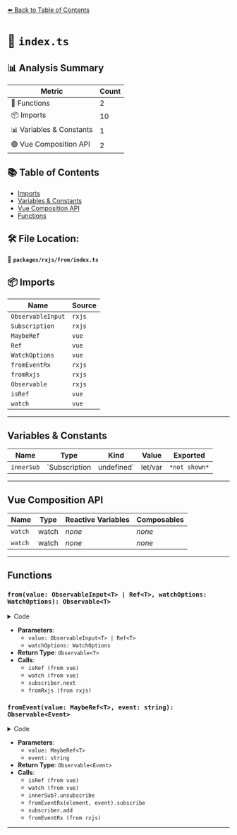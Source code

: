 [⬅️ Back to Table of Contents](../../../index.md)

# 📄 `index.ts`

## 📊 Analysis Summary

| Metric | Count |
|--------|-------|
| 🔧 Functions | 2 |
| 📦 Imports | 10 |
| 📊 Variables & Constants | 1 |
| 🟢 Vue Composition API | 2 |

## 📚 Table of Contents

- [Imports](#imports)
- [Variables & Constants](#variables-constants)
- [Vue Composition API](#vue-composition-api)
- [Functions](#functions)

## 🛠️ File Location:
📂 **`packages/rxjs/from/index.ts`**

## 📦 Imports

| Name | Source |
|------|--------|
| `ObservableInput` | `rxjs` |
| `Subscription` | `rxjs` |
| `MaybeRef` | `vue` |
| `Ref` | `vue` |
| `WatchOptions` | `vue` |
| `fromEventRx` | `rxjs` |
| `fromRxjs` | `rxjs` |
| `Observable` | `rxjs` |
| `isRef` | `vue` |
| `watch` | `vue` |


---

## Variables & Constants

| Name | Type | Kind | Value | Exported |
|------|------|------|-------|----------|
| `innerSub` | `Subscription | undefined` | let/var | `*not shown*` | ✗ |


---

## Vue Composition API

| Name | Type | Reactive Variables | Composables |
|------|------|-------------------|-------------|
| `watch` | watch | *none* | *none* |
| `watch` | watch | *none* | *none* |


---

## Functions

### `from(value: ObservableInput<T> | Ref<T>, watchOptions: WatchOptions): Observable<T>`

<details><summary>Code</summary>

```ts
export function from<T>(value: ObservableInput<T> | Ref<T>, watchOptions?: WatchOptions): Observable<T> {
  if (isRef<T>(value))
    return new Observable(subscriber => watch(value, val => subscriber.next(val), watchOptions))

  return fromRxjs(value)
}
```
</details>

- **Parameters**:
  - `value: ObservableInput<T> | Ref<T>`
  - `watchOptions: WatchOptions`
- **Return Type**: `Observable<T>`
- **Calls**:
  - `isRef (from vue)`
  - `watch (from vue)`
  - `subscriber.next`
  - `fromRxjs (from rxjs)`
### `fromEvent(value: MaybeRef<T>, event: string): Observable<Event>`

<details><summary>Code</summary>

```ts
export function fromEvent<T extends HTMLElement | null>(value: MaybeRef<T>, event: string): Observable<Event> {
  if (isRef<T>(value)) {
    return new Observable((subscriber) => {
      let innerSub: Subscription | undefined
      return watch(value, (element) => {
        innerSub?.unsubscribe()
        if (element instanceof HTMLElement) {
          innerSub = fromEventRx(element, event).subscribe(subscriber)
          subscriber.add(innerSub)
        }
      }, { immediate: true })
    })
  }
  if (value === null) {
    throw new Error('The value is `null`, and it should be an HTMLElement.')
  }
  return fromEventRx(value, event)
}
```
</details>

- **Parameters**:
  - `value: MaybeRef<T>`
  - `event: string`
- **Return Type**: `Observable<Event>`
- **Calls**:
  - `isRef (from vue)`
  - `watch (from vue)`
  - `innerSub?.unsubscribe`
  - `fromEventRx(element, event).subscribe`
  - `subscriber.add`
  - `fromEventRx (from rxjs)`

---
